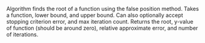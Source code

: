 Algorithm finds the root of a function using the false position method. Takes a function, lower bound, and upper bound. Can also optionally 
accept stopping criterion error, and max iteration count. Returns the root, y-value of function (should be around zero), relative approximate 
error, and number of iterations.
